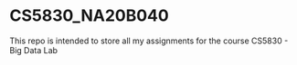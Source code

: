 # CS5830_NA20B040
This repo is intended to store all my assignments for the course CS5830 - Big Data Lab
